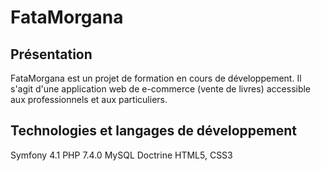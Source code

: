# FataMorgana

## Présentation

FataMorgana est un projet de formation en cours de développement. Il s'agit d'une application web de e-commerce (vente de livres) accessible aux professionnels et aux particuliers. 


## Technologies et langages de développement 

  Symfony 4.1
  PHP 7.4.0
  MySQL
  Doctrine
  HTML5, CSS3
  
